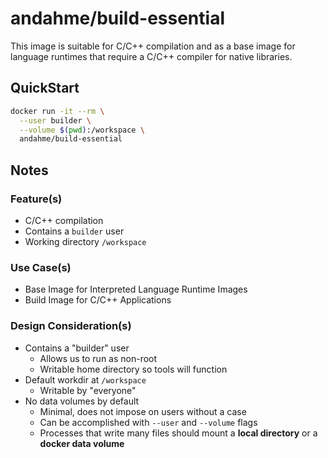 # andahme/build-essential
This image is suitable for C/C++ compilation and as a base image for language runtimes that require a C/C++ compiler for native libraries.

## QuickStart 
```bash
docker run -it --rm \
  --user builder \
  --volume $(pwd):/workspace \
  andahme/build-essential
```

## Notes

### Feature(s)
* C/C++ compilation
* Contains a `builder` user
* Working directory `/workspace`

### Use Case(s)
* Base Image for Interpreted Language Runtime Images
* Build Image for C/C++ Applications

### Design Consideration(s)
* Contains a "builder" user
  * Allows us to run as non-root
  * Writable home directory so tools will function
* Default workdir at `/workspace`
  * Writable by "everyone"
* No data volumes by default
  * Minimal, does not impose on users without a case
  * Can be accomplished with `--user` and `--volume` flags
  * Processes that write many files should mount a **local directory** or a **docker data volume**


